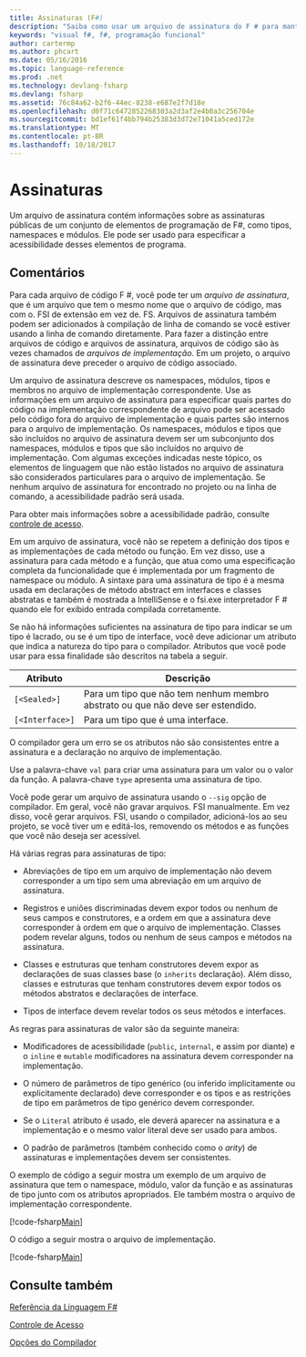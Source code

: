 ```yaml
---
title: Assinaturas (F#)
description: "Saiba como usar um arquivo de assinatura do F # para manter informações sobre as assinaturas públicas de um conjunto de F # elementos do programa, como módulos, tipos e namespaces."
keywords: "visual f#, f#, programação funcional"
author: cartermp
ms.author: phcart
ms.date: 05/16/2016
ms.topic: language-reference
ms.prod: .net
ms.technology: devlang-fsharp
ms.devlang: fsharp
ms.assetid: 76c84a62-b2f6-44ec-8238-e687e2f7d18e
ms.openlocfilehash: d0f71c6472852268303a2d3af2e4b0a3c256704e
ms.sourcegitcommit: bd1ef61f4bb794b25383d3d72e71041a5ced172e
ms.translationtype: MT
ms.contentlocale: pt-BR
ms.lasthandoff: 10/18/2017
---
```

# <a name="signatures"></a>Assinaturas

Um arquivo de assinatura contém informações sobre as assinaturas públicas de um conjunto de elementos de programação de F#, como tipos, namespaces e módulos. Ele pode ser usado para especificar a acessibilidade desses elementos de programa.


## <a name="remarks"></a>Comentários
Para cada arquivo de código F #, você pode ter um *arquivo de assinatura*, que é um arquivo que tem o mesmo nome que o arquivo de código, mas com o. FSI de extensão em vez de. FS. Arquivos de assinatura também podem ser adicionados à compilação de linha de comando se você estiver usando a linha de comando diretamente. Para fazer a distinção entre arquivos de código e arquivos de assinatura, arquivos de código são às vezes chamados de *arquivos de implementação*. Em um projeto, o arquivo de assinatura deve preceder o arquivo de código associado.

Um arquivo de assinatura descreve os namespaces, módulos, tipos e membros no arquivo de implementação correspondente. Use as informações em um arquivo de assinatura para especificar quais partes do código na implementação correspondente de arquivo pode ser acessado pelo código fora do arquivo de implementação e quais partes são internos para o arquivo de implementação. Os namespaces, módulos e tipos que são incluídos no arquivo de assinatura devem ser um subconjunto dos namespaces, módulos e tipos que são incluídos no arquivo de implementação. Com algumas exceções indicadas neste tópico, os elementos de linguagem que não estão listados no arquivo de assinatura são considerados particulares para o arquivo de implementação. Se nenhum arquivo de assinatura for encontrado no projeto ou na linha de comando, a acessibilidade padrão será usada.

Para obter mais informações sobre a acessibilidade padrão, consulte [controle de acesso](access-control.md).

Em um arquivo de assinatura, você não se repetem a definição dos tipos e as implementações de cada método ou função. Em vez disso, use a assinatura para cada método e a função, que atua como uma especificação completa da funcionalidade que é implementada por um fragmento de namespace ou módulo. A sintaxe para uma assinatura de tipo é a mesma usada em declarações de método abstract em interfaces e classes abstratas e também é mostrada a IntelliSense e o fsi.exe interpretador F # quando ele for exibido entrada compilada corretamente.

Se não há informações suficientes na assinatura de tipo para indicar se um tipo é lacrado, ou se é um tipo de interface, você deve adicionar um atributo que indica a natureza do tipo para o compilador. Atributos que você pode usar para essa finalidade são descritos na tabela a seguir.



|Atributo|Descrição|
|---------|-----------|
|`[<Sealed>]`|Para um tipo que não tem nenhum membro abstrato ou que não deve ser estendido.|
|`[<Interface>]`|Para um tipo que é uma interface.|
O compilador gera um erro se os atributos não são consistentes entre a assinatura e a declaração no arquivo de implementação.

Use a palavra-chave `val` para criar uma assinatura para um valor ou o valor da função. A palavra-chave `type` apresenta uma assinatura de tipo.

Você pode gerar um arquivo de assinatura usando o `--sig` opção de compilador. Em geral, você não gravar arquivos. FSI manualmente. Em vez disso, você gerar arquivos. FSI, usando o compilador, adicioná-los ao seu projeto, se você tiver um e editá-los, removendo os métodos e as funções que você não deseja ser acessível.

Há várias regras para assinaturas de tipo:


- Abreviações de tipo em um arquivo de implementação não devem corresponder a um tipo sem uma abreviação em um arquivo de assinatura.


- Registros e uniões discriminadas devem expor todos ou nenhum de seus campos e construtores, e a ordem em que a assinatura deve corresponder à ordem em que o arquivo de implementação. Classes podem revelar alguns, todos ou nenhum de seus campos e métodos na assinatura.


- Classes e estruturas que tenham construtores devem expor as declarações de suas classes base (o `inherits` declaração). Além disso, classes e estruturas que tenham construtores devem expor todos os métodos abstratos e declarações de interface.


- Tipos de interface devem revelar todos os seus métodos e interfaces.


As regras para assinaturas de valor são da seguinte maneira:


- Modificadores de acessibilidade (`public`, `internal`, e assim por diante) e o `inline` e `mutable` modificadores na assinatura devem corresponder na implementação.


- O número de parâmetros de tipo genérico (ou inferido implicitamente ou explicitamente declarado) deve corresponder e os tipos e as restrições de tipo em parâmetros de tipo genérico devem corresponder.


- Se o `Literal` atributo é usado, ele deverá aparecer na assinatura e a implementação e o mesmo valor literal deve ser usado para ambos.


- O padrão de parâmetros (também conhecido como o *arity*) de assinaturas e implementações devem ser consistentes.


O exemplo de código a seguir mostra um exemplo de um arquivo de assinatura que tem o namespace, módulo, valor da função e as assinaturas de tipo junto com os atributos apropriados. Ele também mostra o arquivo de implementação correspondente.

[!code-fsharp[Main](../../../samples/snippets/fsharp/fssignatures/snippet9002.fs)]

O código a seguir mostra o arquivo de implementação.

[!code-fsharp[Main](../../../samples/snippets/fsharp/fssignatures/snippet9001.fs)]
    
## <a name="see-also"></a>Consulte também
[Referência da Linguagem F#](index.md)

[Controle de Acesso](access-control.md)

[Opções do Compilador](compiler-options.md)
